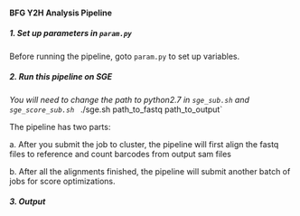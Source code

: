 #### BFG Y2H Analysis Pipeline ####

##### 1. Set up parameters in `param.py` #####

Before running the pipeline, goto `param.py` to set up variables. 

##### 2. Run this pipeline on SGE #####

*You will need to change the path to python2.7 in `sge_sub.sh` and `sge_score_sub.sh`*
`
`./sge.sh path_to_fastq path_to_output`

The pipeline has two parts: 

a. After you submit the job to cluster, the pipeline will first 
align the fastq files to reference and count barcodes from output sam files

b. After all the alignments finished, the pipeline will submit another batch of 
jobs for score optimizations. 

##### 3. Output #####

